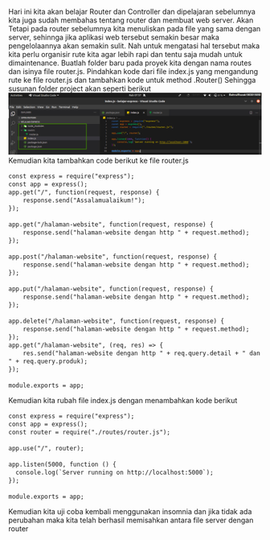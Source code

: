 Hari ini kita akan belajar Router dan Controller dan dipelajaran sebelumnya kita juga sudah membahas tentang router dan membuat web server. Akan Tetapi pada router sebelumnya kita menuliskan pada file yang sama dengan server, sehinnga jika aplikasi web tersebut semakin besar maka pengelolaannya akan semakin sulit. Nah untuk mengatasi hal tersebut maka kita perlu organisir rute kita agar lebih rapi dan tentu saja mudah untuk dimaintenance.
Buatlah folder baru pada proyek kita dengan nama routes dan isinya file router.js. Pindahkan kode dari file index.js yang mengandung rute ke file router.js dan tambahkan kode untuk method .Router() Sehingga susunan folder project akan seperti berikut <br>
![](https://github.com/Bahrul-Rozak/Belajar-Node-JS/blob/main/05_Router_dan_Controller/image/folder.jpg) <br>
Kemudian kita tambahkan code berikut ke file router.js <br>
```
const express = require("express");
const app = express();
app.get("/", function(request, response) {
    response.send("Assalamualaikum!");
});

app.get("/halaman-website", function(request, response) {
    response.send("halaman-website dengan http " + request.method);
});

app.post("/halaman-website", function(request, response) {
    response.send("halaman-website dengan http " + request.method);
});

app.put("/halaman-website", function(request, response) {
    response.send("halaman-website dengan http " + request.method);
});

app.delete("/halaman-website", function(request, response) {
    response.send("halaman-website dengan http " + request.method);
});
app.get("/halaman-website", (req, res) => {
    res.send("halaman-website dengan http " + req.query.detail + " dan " + req.query.produk);
});

module.exports = app;
```
Kemudian kita rubah file index.js dengan menambahkan kode berikut 
```
const express = require("express");
const app = express();
const router = require("./routes/router.js");

app.use("/", router);

app.listen(5000, function () {
  console.log(`Server running on http://localhost:5000`);
});

module.exports = app;
```
Kemudian kita uji coba kembali menggunakan insomnia dan jika tidak ada perubahan maka kita telah berhasil memisahkan antara file server dengan router


